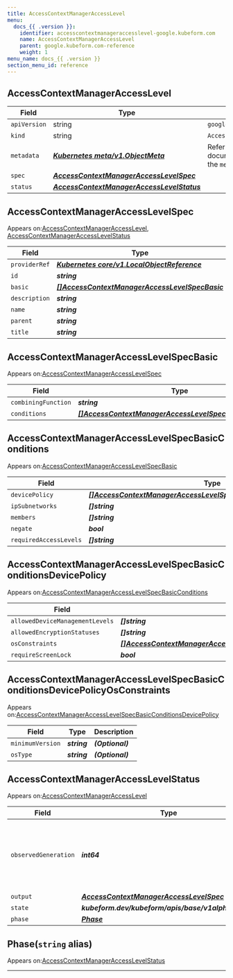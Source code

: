 ```yaml
---
title: AccessContextManagerAccessLevel
menu:
  docs_{{ .version }}:
    identifier: accesscontextmanageraccesslevel-google.kubeform.com
    name: AccessContextManagerAccessLevel
    parent: google.kubeform.com-reference
    weight: 1
menu_name: docs_{{ .version }}
section_menu_id: reference
---
```


## AccessContextManagerAccessLevel
| Field | Type | Description |
| ------ | ----- | ----------- |
| `apiVersion` | string | `google.kubeform.com/v1alpha1` |
|    `kind` | string | `AccessContextManagerAccessLevel` |
| `metadata` | ***[Kubernetes meta/v1.ObjectMeta](https://v1-18.docs.kubernetes.io/docs/reference/generated/kubernetes-api/v1.18/#objectmeta-v1-meta)***|Refer to the Kubernetes API documentation for the fields of the `metadata` field.|
| `spec` | ***[AccessContextManagerAccessLevelSpec](#accesscontextmanageraccesslevelspec)***||
| `status` | ***[AccessContextManagerAccessLevelStatus](#accesscontextmanageraccesslevelstatus)***||
## AccessContextManagerAccessLevelSpec

Appears on:[AccessContextManagerAccessLevel](#accesscontextmanageraccesslevel), [AccessContextManagerAccessLevelStatus](#accesscontextmanageraccesslevelstatus)

| Field | Type | Description |
| ------ | ----- | ----------- |
| `providerRef` | ***[Kubernetes core/v1.LocalObjectReference](https://v1-18.docs.kubernetes.io/docs/reference/generated/kubernetes-api/v1.18/#localobjectreference-v1-core)***||
| `id` | ***string***||
| `basic` | ***[[]AccessContextManagerAccessLevelSpecBasic](#accesscontextmanageraccesslevelspecbasic)***| ***(Optional)*** |
| `description` | ***string***| ***(Optional)*** |
| `name` | ***string***||
| `parent` | ***string***||
| `title` | ***string***||
## AccessContextManagerAccessLevelSpecBasic

Appears on:[AccessContextManagerAccessLevelSpec](#accesscontextmanageraccesslevelspec)

| Field | Type | Description |
| ------ | ----- | ----------- |
| `combiningFunction` | ***string***| ***(Optional)*** |
| `conditions` | ***[[]AccessContextManagerAccessLevelSpecBasicConditions](#accesscontextmanageraccesslevelspecbasicconditions)***||
## AccessContextManagerAccessLevelSpecBasicConditions

Appears on:[AccessContextManagerAccessLevelSpecBasic](#accesscontextmanageraccesslevelspecbasic)

| Field | Type | Description |
| ------ | ----- | ----------- |
| `devicePolicy` | ***[[]AccessContextManagerAccessLevelSpecBasicConditionsDevicePolicy](#accesscontextmanageraccesslevelspecbasicconditionsdevicepolicy)***| ***(Optional)*** |
| `ipSubnetworks` | ***[]string***| ***(Optional)*** |
| `members` | ***[]string***| ***(Optional)*** |
| `negate` | ***bool***| ***(Optional)*** |
| `requiredAccessLevels` | ***[]string***| ***(Optional)*** |
## AccessContextManagerAccessLevelSpecBasicConditionsDevicePolicy

Appears on:[AccessContextManagerAccessLevelSpecBasicConditions](#accesscontextmanageraccesslevelspecbasicconditions)

| Field | Type | Description |
| ------ | ----- | ----------- |
| `allowedDeviceManagementLevels` | ***[]string***| ***(Optional)*** |
| `allowedEncryptionStatuses` | ***[]string***| ***(Optional)*** |
| `osConstraints` | ***[[]AccessContextManagerAccessLevelSpecBasicConditionsDevicePolicyOsConstraints](#accesscontextmanageraccesslevelspecbasicconditionsdevicepolicyosconstraints)***| ***(Optional)*** |
| `requireScreenLock` | ***bool***| ***(Optional)*** |
## AccessContextManagerAccessLevelSpecBasicConditionsDevicePolicyOsConstraints

Appears on:[AccessContextManagerAccessLevelSpecBasicConditionsDevicePolicy](#accesscontextmanageraccesslevelspecbasicconditionsdevicepolicy)

| Field | Type | Description |
| ------ | ----- | ----------- |
| `minimumVersion` | ***string***| ***(Optional)*** |
| `osType` | ***string***| ***(Optional)*** |
## AccessContextManagerAccessLevelStatus

Appears on:[AccessContextManagerAccessLevel](#accesscontextmanageraccesslevel)

| Field | Type | Description |
| ------ | ----- | ----------- |
| `observedGeneration` | ***int64***| ***(Optional)*** Resource generation, which is updated on mutation by the API Server.|
| `output` | ***[AccessContextManagerAccessLevelSpec](#accesscontextmanageraccesslevelspec)***| ***(Optional)*** |
| `state` | ***kubeform.dev/kubeform/apis/base/v1alpha1.State***| ***(Optional)*** |
| `phase` | ***[Phase](#phase)***| ***(Optional)*** |
## Phase(`string` alias)

Appears on:[AccessContextManagerAccessLevelStatus](#accesscontextmanageraccesslevelstatus)

---
